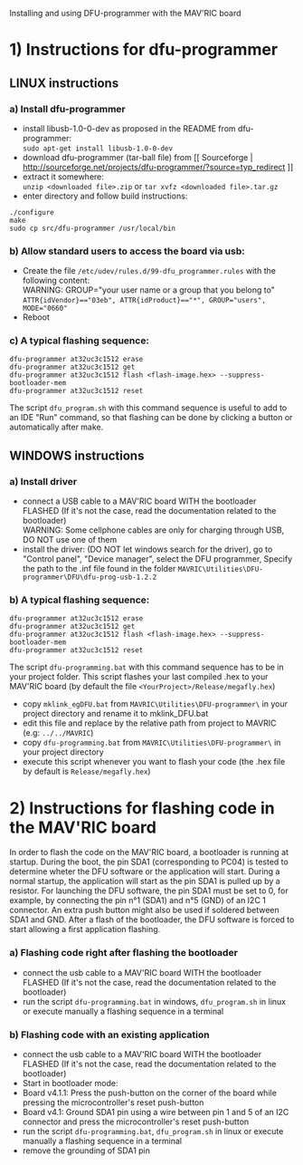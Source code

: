 Installing and using DFU-programmer with the MAV'RIC board
# 1) Instructions for dfu-programmer

## LINUX instructions

### a) Install dfu-programmer

- install libusb-1.0-0-dev as proposed in the README from dfu-programmer:  
`sudo apt-get install libusb-1.0-0-dev`  
- download dfu-programmer (tar-ball file) from [[ Sourceforge | http://sourceforge.net/projects/dfu-programmer/?source=typ_redirect ]]  
- extract it somewhere:  
`unzip <downloaded file>.zip` or `tar xvfz <downloaded file>.tar.gz`  
- enter directory and follow build instructions: 
```
./configure
make
sudo cp src/dfu-programmer /usr/local/bin
```

### b) Allow standard users to access the board via usb:

- Create the file `/etc/udev/rules.d/99-dfu_programmer.rules` with the following content:  
WARNING: GROUP="your user name or a group that you belong to"  
`ATTR{idVendor}=="03eb", ATTR{idProduct}=="*", GROUP="users", MODE="0660"`  
- Reboot


### c) A typical flashing sequence:
```
dfu-programmer at32uc3c1512 erase
dfu-programmer at32uc3c1512 get 
dfu-programmer at32uc3c1512 flash <flash-image.hex> --suppress-bootloader-mem 
dfu-programmer at32uc3c1512 reset 
```
The script `dfu_program.sh` with this command sequence is useful to add to an IDE "Run" command, so that flashing can be done by clicking a button or automatically after make. 

## WINDOWS instructions

### a) Install driver


- connect a USB cable to a MAV'RIC board WITH the bootloader FLASHED (If it's not the case, read the documentation related to the bootloader)  
WARNING: Some cellphone cables are only for charging through USB, DO NOT use one of them
- install the driver: (DO NOT let windows search for the driver), go to "Control panel", "Device manager", select the DFU programmer, Specify the path to the .inf file found in the folder `MAVRIC\Utilities\DFU-programmer\DFU\dfu-prog-usb-1.2.2` 


### b) A typical flashing sequence:
```
dfu-programmer at32uc3c1512 erase
dfu-programmer at32uc3c1512 get 
dfu-programmer at32uc3c1512 flash <flash-image.hex> --suppress-bootloader-mem 
dfu-programmer at32uc3c1512 reset 
```
The script `dfu-programming.bat` with this command sequence has to be in your project folder. This script flashes your last compiled .hex to your MAV'RIC board (by default the file `<YourProject>/Release/megafly.hex`)

- copy `mklink_egDFU.bat` from `MAVRIC\Utilities\DFU-programmer\` in your project directory and rename it to mklink_DFU.bat
- edit this file and replace <relative path to MAVRIC> by the relative path from project to MAVRIC (e.g: `../../MAVRIC`)
- copy `dfu-programming.bat` from `MAVRIC\Utilities\DFU-programmer\` in your project directory
- execute this script whenever you want to flash your code (the .hex file by default is `Release/megafly.hex`)

# 2) Instructions for flashing code in the MAV'RIC board

In order to flash the code on the MAV'RIC board, a bootloader is running at startup. During the boot, the pin SDA1 (corresponding to PC04) is tested to determine wheter the DFU software or the application will start.
During a normal startup, the application will start as the pin SDA1 is pulled up by a resistor.
For launching the DFU software, the pin SDA1 must be set to 0, for example, by connecting the pin n°1 (SDA1) and n°5 (GND) of an I2C 1 connector. An extra push button might also be used if soldered between SDA1 and GND.
After a flash of the bootloader, the DFU software is forced to start allowing a first application flashing.   


### a) Flashing code right after flashing the bootloader

- connect the usb cable to a MAV'RIC board WITH the bootloader FLASHED (If it's not the case, read the documentation related to the bootloader)
- run the script `dfu-programming.bat` in windows, `dfu_program.sh` in linux or execute manually a flashing sequence in a terminal


### b) Flashing code with an existing application

- connect the usb cable to a MAV'RIC board WITH the bootloader FLASHED (If it's not the case, read the documentation related to the bootloader)
- Start in bootloader mode:
 - Board v4.1.1: Press the push-button on the corner of the board while pressing the microcontroller's reset push-button
 - Board v4.1: Ground SDA1 pin using a wire between pin 1 and 5 of an I2C connector and press the microcontroller's reset push-button
- run the script `dfu-programming.bat`, `dfu_program.sh` in linux or execute manually a flashing sequence in a terminal  
- remove the grounding of SDA1 pin
